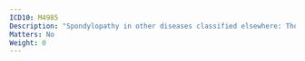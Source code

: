 ```yaml
---
ICD10: M4985
Description: "Spondylopathy in other diseases classified elsewhere: Thoracolumbar region"
Matters: No
Weight: 0
---
```


